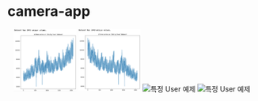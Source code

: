 # camera-app


<p align="middle">
 <img src="etc/input2.png" title="특정 User 예제" width="25%" height="auto" ></img>
 <img src="etc/input3.png" title="특정 User 예제" width="25%" height="auto" ></img>
 <img src="../etc/input4.png" title="특정 User 예제" width="25%" height="auto" ></img>
 <img src="../etc/input5.png" title="특정 User 예제" width="25%" height="auto" ></img>
</p>
